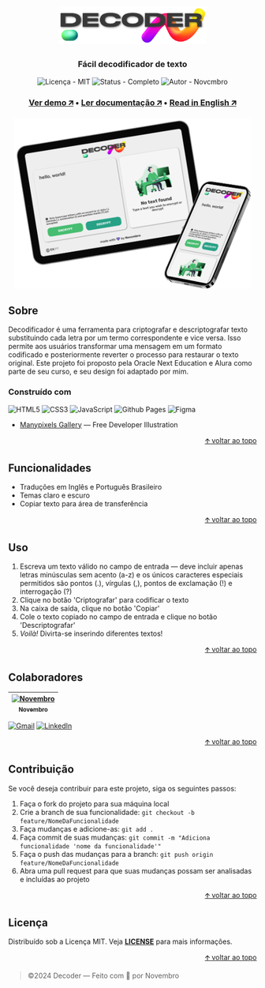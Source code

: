 <div id="topo" align="center">
  <h1>
    <picture>
      <source srcset="https://raw.githubusercontent.com/novcmbro/decoder/main/src/img/decoder-logo-dark.png" media="(prefers-color-scheme: dark)">
      <img src="https://raw.githubusercontent.com/novcmbro/decoder/main/src/img/decoder-logo-light.png" alt="Decoder" width="300px">
    </picture>
  </h1>

  ### Fácil decodificador de texto

  ![Licença - MIT](https://img.shields.io/badge/licença-MIT-informational?style=for-the-badge)
  ![Status - Completo](https://img.shields.io/badge/status-completo-success?style=for-the-badge)
  ![Autor - Novcmbro](https://img.shields.io/badge/autor-novcmbro-BBBBBB?style=for-the-badge)

  ### [**Ver demo 🡭**](https://novcmbro.github.io/decoder) • [**Ler documentação 🡭**](/docs/pt/index.md) • [**Read in English 🡭**](/README.md)

  <picture>
    <source srcset="https://raw.githubusercontent.com/novcmbro/novcmbro.github.io/main/src/img/project-decoder-dark.png" media="(prefers-color-scheme: dark)">
    <img src="https://raw.githubusercontent.com/novcmbro/novcmbro.github.io/main/src/img/project-decoder-light.png" alt="Decoder" width="480px">
  </picture>
</div>

## Sobre
Decodificador é uma ferramenta para criptografar e descriptografar texto substituindo cada letra por um termo correspondente e vice versa. Isso permite aos usuários transformar uma mensagem em um formato codificado e posteriormente reverter o processo para restaurar o texto original. Este projeto foi proposto pela Oracle Next Education e Alura como parte de seu curso, e seu design foi adaptado por mim.

### Construído com
![HTML5](https://img.shields.io/badge/html5-E34F26?style=for-the-badge&logo=html5&logoColor=white)
![CSS3](https://img.shields.io/badge/css3-1572B6?style=for-the-badge&logo=css3&logoColor=white)
![JavaScript](https://img.shields.io/badge/javascript-323330?style=for-the-badge&logo=javascript&logoColor=%23F7DF1E)
![Github Pages](https://img.shields.io/badge/github_pages-121013?style=for-the-badge&logo=github&logoColor=white)
![Figma](https://img.shields.io/badge/figma-F24E1E?style=for-the-badge&logo=figma&logoColor=white)
- [Manypixels Gallery](https://www.manypixels.co/gallery) — Free Developer Illustration
<p align="right"><a href="#topo">🡩 voltar ao topo</a></p>

## Funcionalidades
- Traduções em Inglês e Português Brasileiro
- Temas claro e escuro
- Copiar texto para área de transferência
<p align="right"><a href="#topo">🡩 voltar ao topo</a></p>

## Uso
1. Escreva um texto válido no campo de entrada — deve incluir apenas letras minúsculas sem acento (a-z) e os únicos caracteres especiais permitidos são pontos (.), vírgulas (,), pontos de exclamação (!) e interrogação (?)
2. Clique no botão 'Criptografar' para codificar o texto
3. Na caixa de saída, clique no botão 'Copiar'
4. Cole o texto copiado no campo de entrada e clique no botão 'Descriptografar'
5. *Voilà!* Divirta-se inserindo diferentes textos!
<p align="right"><a href="#topo">🡩 voltar ao topo</a></p>

## Colaboradores
| [<img src="https://github.com/novcmbro.png" alt="Novembro" width="100px" height="100px"><br><sub>Novembro</sub>](https://github.com/novcmbro) |
| :---: |

[![Gmail](https://img.shields.io/badge/gmail-D14836?style=for-the-badge&logo=gmail&logoColor=white)](mailto:novcmbro@gmail.com)
[![LinkedIn](https://img.shields.io/badge/linkedin-0077B5.svg?style=for-the-badge&logo=linkedin&logoColor=white)](https://www.linkedin.com/in/novcmbro/)
<p align="right"><a href="#topo">🡩 voltar ao topo</a></p>

## Contribuição
Se você deseja contribuir para este projeto, siga os seguintes passos:
1. Faça o fork do projeto para sua máquina local
2. Crie a branch de sua funcionalidade: `git checkout -b feature/NomeDaFuncionalidade`
3. Faça mudanças e adicione-as: `git add .`
4. Faça commit de suas mudanças: `git commit -m "Adiciona funcionalidade 'nome da funcionalidade'"`
5. Faça o push das mudanças para a branch: `git push origin feature/NomeDaFuncionalidade`
6. Abra uma pull request para que suas mudanças possam ser analisadas e incluídas ao projeto
<p align="right"><a href="#topo">🡩 voltar ao topo</a></p>

## Licença
Distribuído sob a Licença MIT. Veja [**LICENSE**](/LICENSE) para mais informações.
<p align="right"><a href="#top">🡩 voltar ao topo</a></p>

> ©2024 Decoder — Feito com 💜 por Novembro
